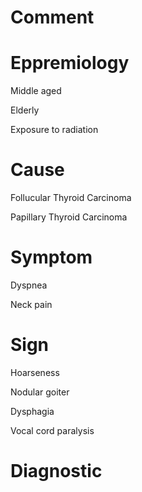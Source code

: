 # Comment

# Eppremiology

Middle aged

Elderly

Exposure to radiation

# Cause

Follucular Thyroid Carcinoma

Papillary Thyroid Carcinoma

# Symptom

Dyspnea

Neck pain

# Sign

Hoarseness

Nodular goiter

Dysphagia

Vocal cord paralysis

# Diagnostic
